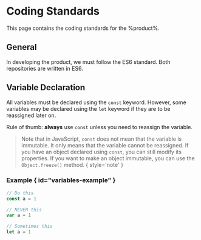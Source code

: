 # Coding Standards

This page contains the coding standards for the %product%.

## General

In developing the product, we must follow the
<tooltip term='es6'>ES6</tooltip> standard.
Both repositories are written in
<tooltip term='es6'>ES6</tooltip>.

## Variable Declaration

All variables must be declared using the `const` keyword.
However, some variables may be declared using the `let` keyword
if they are to be reassigned later on.

Rule of thumb: **always** use `const` unless you need to reassign the variable.

> Note that in JavaScript, `const` does not mean that the variable is immutable.
> It only means that the variable cannot be reassigned.
> If you have an object declared using `const`, you can still modify its properties.
> If you want to make an object immutable, you can use the
> `Object.freeze()` method.
{ style='note' }

### Example { id="variables-example" }

```javascript
// Do this
const a = 1

// NEVER this
var a = 1

// Sometimes this
let a = 1
```


<seealso>
    <category ref="uh">
        <a href="Admin.md" />
        <a href="Authenticating-Logging-In.md" />
        <a href="Loans.md" />
        <a href="Deposits.md" />
        <a href="Profiles.md" />
    </category>
    <category ref="ds">
        <a href="Naming.md" />
        <a href="Comments.md" />
        <a href="Code-Style.md" />
        <a href="Git-Commit-Messages.md" />
        <a href="Vue.md"></a>
    </category>
</seealso>
